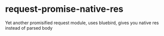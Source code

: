 # request-promise-native-res
Yet another promisified request module, uses bluebird, gives you native res instead of parsed body
